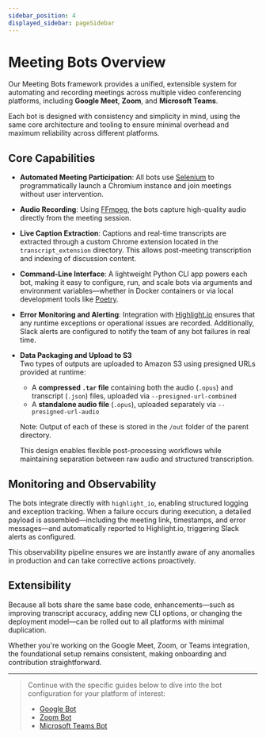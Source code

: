 ```yaml
---
sidebar_position: 4
displayed_sidebar: pageSidebar
---
```


# Meeting Bots Overview

Our Meeting Bots framework provides a unified, extensible system for automating and recording meetings across multiple video conferencing platforms, including **Google Meet**, **Zoom**, and **Microsoft Teams**.

Each bot is designed with consistency and simplicity in mind, using the same core architecture and tooling to ensure minimal overhead and maximum reliability across different platforms.

## Core Capabilities

- **Automated Meeting Participation**: All bots use [Selenium](https://www.selenium.dev/) to programmatically launch a Chromium instance and join meetings without user intervention.
- **Audio Recording**: Using [FFmpeg](https://ffmpeg.org/), the bots capture high-quality audio directly from the meeting session.
- **Live Caption Extraction**: Captions and real-time transcripts are extracted through a custom Chrome extension located in the `transcript_extension` directory. This allows post-meeting transcription and indexing of discussion content.
- **Command-Line Interface**: A lightweight Python CLI app powers each bot, making it easy to configure, run, and scale bots via arguments and environment variables—whether in Docker containers or via local development tools like [Poetry](https://python-poetry.org/).
- **Error Monitoring and Alerting**: Integration with [Highlight.io](https://www.highlight.io/) ensures that any runtime exceptions or operational issues are recorded. Additionally, Slack alerts are configured to notify the team of any bot failures in real time.
- **Data Packaging and Upload to S3**  
  Two types of outputs are uploaded to Amazon S3 using presigned URLs provided at runtime:
  - A **compressed `.tar` file** containing both the audio (`.opus`) and transcript (`.json`) files, uploaded via `--presigned-url-combined`
  - A **standalone audio file** (`.opus`), uploaded separately via `--presigned-url-audio`
  
  Note: Output of each of these is stored in the `/out` folder of the parent directory.

  This design enables flexible post-processing workflows while maintaining separation between raw audio and structured transcription.

## Monitoring and Observability

The bots integrate directly with `highlight_io`, enabling structured logging and exception tracking. When a failure occurs during execution, a detailed payload is assembled—including the meeting link, timestamps, and error messages—and automatically reported to Highlight.io, triggering Slack alerts as configured.

This observability pipeline ensures we are instantly aware of any anomalies in production and can take corrective actions proactively.

## Extensibility

Because all bots share the same base code, enhancements—such as improving transcript accuracy, adding new CLI options, or changing the deployment model—can be rolled out to all platforms with minimal duplication.

Whether you're working on the Google Meet, Zoom, or Teams integration, the foundational setup remains consistent, making onboarding and contribution straightforward.

---

> Continue with the specific guides below to dive into the bot configuration for your platform of interest:
> - [Google Bot](./google-bot.md)
> - [Zoom Bot](./zoom-bot.md)
> - [Microsoft Teams Bot](./microsoft-teams-bot.md)
